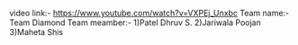 video link:- https://www.youtube.com/watch?v=VXPEj_Unxbc
Team name:- Team Diamond 
Team meamber:- 
1)Patel Dhruv S.
2)Jariwala Poojan
3)Maheta Shis
